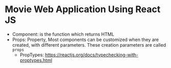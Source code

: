 # Movie Web Application Using React JS

- Component: is the function which returns HTML
- Props: Property, Most components can be customized when they are created, with different parameters. These creation parameters are called `props`
  - PropTypes: https://reactjs.org/docs/typechecking-with-proptypes.html
